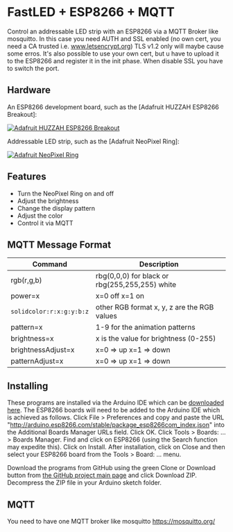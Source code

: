 FastLED + ESP8266 + MQTT
=========

Control an addressable LED strip with an ESP8266 via a MQTT Broker like mosquitto.
In this case you need AUTH and SSL enabled (no own cert, you need a CA trusted i.e. www.letsencrypt.org)
TLS v1.2 only will maybe cause some erros.
It's also possible to use your own cert, but u have to upload it to the ESP8266 and register it in the init phase.
When disable SSL you have to switch the port.

Hardware
--------

An ESP8266 development board, such as the [Adafruit HUZZAH ESP8266 Breakout]:

[![Adafruit HUZZAH ESP8266 Breakout](https://cdn-shop.adafruit.com/310x233/2471-10.jpg)](https://www.adafruit.com/products/2471)

Addressable LED strip, such as the [Adafruit NeoPixel Ring]:

[![Adafruit NeoPixel Ring](https://www.adafruit.com/images/145x109/1586-00.jpg)](https://www.adafruit.com/product/1586)

Features
--------
* Turn the NeoPixel Ring on and off
* Adjust the brightness
* Change the display pattern
* Adjust the color
* Control it via MQTT

MQTT Message Format
--------

Command                    | Description
-------------------------- | ----------------------------------------------------
rgb(r,g,b)                 | rbg(0,0,0) for black or rbg(255,255,255) white
power=x                    | x=0 off x=1 on
``solidcolor:r:x:g:y:b:z`` | other RGB format x, y, z are the RGB values
pattern=x                  | 1-9 for the animation patterns
brightness=x               | x is the value for brightness (0-255)
brightnessAdjust=x         | x=0 =\> up x=1 =\> down
patternAdjust=x            | x=0 =\> up x=1 =\> down



Installing
-----------
These programs are installed via the Arduino IDE which can be [downloaded here](https://www.arduino.cc/en/main/software). The ESP8266 boards will need to be added to the Arduino IDE which is achieved as follows. Click File > Preferences and copy and paste the URL "http://arduino.esp8266.com/stable/package_esp8266com_index.json" into the Additional Boards Manager URLs field. Click OK. Click Tools > Boards: ... > Boards Manager. Find and click on ESP8266 (using the Search function may expedite this). Click on Install. After installation, click on Close and then select your ESP8266 board from the Tools > Board: ... menu.

Download the programs from GitHub using the green Clone or Download button from [the GitHub project main page](https://github.com/jasoncoon/esp8266-fastled-mqtt) and click Download ZIP. Decompress the ZIP file in your Arduino sketch folder.

MQTT
-----------
You need to have one MQTT broker like mosquitto https://mosquitto.org/

